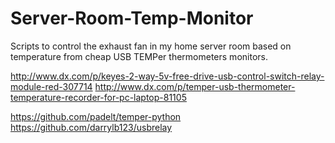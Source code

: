 Server-Room-Temp-Monitor
========================

Scripts to control the exhaust fan in my home server room based on temperature from cheap USB TEMPer thermometers monitors.


http://www.dx.com/p/keyes-2-way-5v-free-drive-usb-control-switch-relay-module-red-307714
http://www.dx.com/p/temper-usb-thermometer-temperature-recorder-for-pc-laptop-81105

https://github.com/padelt/temper-python
https://github.com/darrylb123/usbrelay

